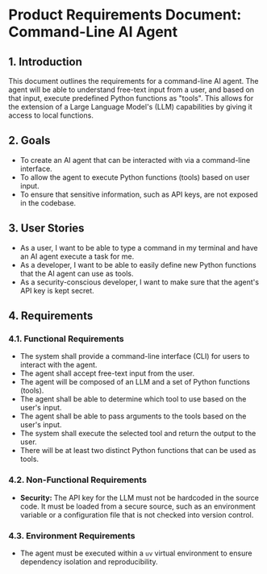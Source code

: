 # Product Requirements Document: Command-Line AI Agent

## 1. Introduction

This document outlines the requirements for a command-line AI agent. The agent will be able to understand free-text input from a user, and based on that input, execute predefined Python functions as "tools". This allows for the extension of a Large Language Model's (LLM) capabilities by giving it access to local functions.

## 2. Goals

*   To create an AI agent that can be interacted with via a command-line interface.
*   To allow the agent to execute Python functions (tools) based on user input.
*   To ensure that sensitive information, such as API keys, are not exposed in the codebase.

## 3. User Stories

*   As a user, I want to be able to type a command in my terminal and have an AI agent execute a task for me.
*   As a developer, I want to be able to easily define new Python functions that the AI agent can use as tools.
*   As a security-conscious developer, I want to make sure that the agent's API key is kept secret.

## 4. Requirements

### 4.1. Functional Requirements

*   The system shall provide a command-line interface (CLI) for users to interact with the agent.
*   The agent shall accept free-text input from the user.
*   The agent will be composed of an LLM and a set of Python functions (tools).
*   The agent shall be able to determine which tool to use based on the user's input.
*   The agent shall be able to pass arguments to the tools based on the user's input.
*   The system shall execute the selected tool and return the output to the user.
*   There will be at least two distinct Python functions that can be used as tools.

### 4.2. Non-Functional Requirements

*   **Security:** The API key for the LLM must not be hardcoded in the source code. It must be loaded from a secure source, such as an environment variable or a configuration file that is not checked into version control.

### 4.3. Environment Requirements

*   The agent must be executed within a `uv` virtual environment to ensure dependency isolation and reproducibility.